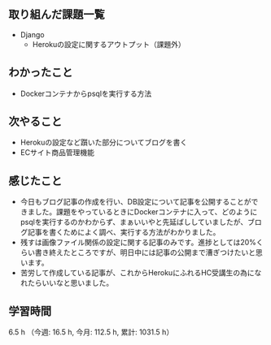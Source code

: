 ## 取り組んだ課題一覧
- Django
    - Herokuの設定に関するアウトプット（課題外）       

## わかったこと
- Dockerコンテナからpsqlを実行する方法

## 次やること
- Herokuの設定など躓いた部分についてブログを書く
- ECサイト商品管理機能

## 感じたこと
- 今日もブログ記事の作成を行い、DB設定について記事を公開することができました。課題をやっているときにDockerコンテナに入って、どのようにpsqlを実行するのかわからず、まぁいいやと先延ばししていましたが、ブログ記事を書くためによく調べ、実行する方法がわかりました。
- 残すは画像ファイル関係の設定に関する記事のみです。進捗としては20%くらい書き終えたところですが、明日中には記事の公開まで漕ぎつけたいと思います。
- 苦労して作成している記事が、これからHerokuにふれるHC受講生の為になれたらいいなと思いました。        
    
## 学習時間
6.5 h （今週: 16.5 h, 今月: 112.5 h, 累計: 1031.5 h）